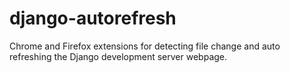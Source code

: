 # django-autorefresh
Chrome and Firefox extensions for detecting file change and auto refreshing the Django development server webpage.

